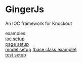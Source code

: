 GingerJs
========

An IOC framework for Knockout

examples:
<br><a href="https://github.com/UTGuy/GingerJs/blob/master/GingerJs.Web/_SiteLayout.cshtml">ioc setup</a>
<br><a href="https://github.com/UTGuy/GingerJs/blob/master/GingerJs.Web/Default.cshtml">page setup</a>
<br><a href="https://github.com/UTGuy/GingerJs/blob/master/GingerJs.Web/JsModels/MapTest.js">model setup</a> 
<a href="https://github.com/UTGuy/GingerJs/blob/master/GingerJs.Web/JsModels/ReferenceEntity.js">(base class example)</a>
<br><a href="https://github.com/UTGuy/GingerJs/blob/master/GingerJs.Test/JsModels/MapTest.test.js">test setup</a>